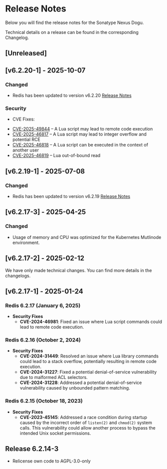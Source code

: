 # Release Notes

Below you will find the release notes for the Sonatype Nexus Dogu. 

Technical details on a release can be found in the corresponding Changelog.

## [Unreleased]

## [v6.2.20-1] - 2025-10-07
### Changed 
- Redis has been updated to version v6.2.20 [Release Notes](https://github.com/redis/redis/releases/tag/6.2.20)
### Security
- CVE Fixes:
* [CVE-2025-49844](https://nvd.nist.gov/vuln/detail/CVE-2025-49844) – A Lua script may lead to remote code execution  
* [CVE-2025-46817](https://nvd.nist.gov/vuln/detail/CVE-2025-46817) – A Lua script may lead to integer overflow and potential RCE  
* [CVE-2025-46818](https://www.wiz.io/vulnerability-database/cve/cve-2025-46818) – A Lua script can be executed in the context of another user  
* [CVE-2025-46819](https://nvd.nist.gov/vuln/detail/CVE-2025-46819) – Lua out-of-bound read  

## [v6.2.19-1] - 2025-07-08
### Changed 
- Redis has been updated to version v6.2.19 [Release Notes](https://github.com/redis/redis/releases/tag/6.2.19)

## [v6.2.17-3] - 2025-04-25
### Changed
- Usage of memory and CPU was optimized for the Kubernetes Mutlinode environment.

## [v6.2.17-2] - 2025-02-12
We have only made technical changes. You can find more details in the changelogs.

## [v6.2.17-1] - 2025-01-24

### Redis 6.2.17 (January 6, 2025)
- **Security Fixes**
  - **CVE-2024-46981**: Fixed an issue where Lua script commands could lead to remote code execution.


### Redis 6.2.16 (October 2, 2024)
- **Security Fixes**
  - **CVE-2024-31449**: Resolved an issue where Lua library commands could lead to a stack overflow, potentially resulting in remote code execution.
  - **CVE-2024-31227**: Fixed a potential denial-of-service vulnerability due to malformed ACL selectors.
  - **CVE-2024-31228**: Addressed a potential denial-of-service vulnerability caused by unbounded pattern matching.

### Redis 6.2.15 (October 18, 2023)
- **Security Fixes**
  - **CVE-2023-45145**: Addressed a race condition during startup caused by the incorrect order of `listen(2)` and `chmod(2)` system calls. This vulnerability could allow another process to bypass the intended Unix socket permissions.

## Release 6.2.14-3

- Relicense own code to AGPL-3.0-only
